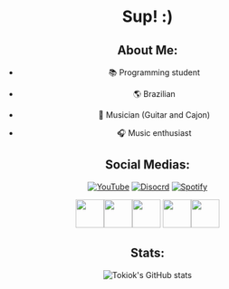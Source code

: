 <center>

# Sup! :)
  
  
## About Me:
 
 
- 📚 Programming student

- 🌎 Brazilian

- 🎸 Musician (Guitar and Cajon)

- 🎧 Music enthusiast


## Social Medias:

[![YouTube](https://img.shields.io/badge/YouTube-FF3868?style=for-the-badge&logo=youtube&logoColorwhite)](https://www.youtube.com/channel/UCMK67Stiylf7Pu2hfC42WrA)
[![Disocrd](https://img.shields.io/badge/Discord-FF3868?style=for-the-badge&logo=discord&logoColor=white)](Tokio#2062)
[![Spotify](https://img.shields.io/badge/Spotify-FF3868?&style=for-the-badge&logo=spotify&logoColor=white)](https://open.spotify.com/user/312mbqdvsd5vsq7opdrrbdgadgra?si=325d2d0acb7a435b)

  
<img width="50" src="https://cdn.jsdelivr.net/gh/devicons/devicon/icons/git/git-original.svg" /><img width="50" src="https://cdn.jsdelivr.net/gh/devicons/devicon/icons/html5/html5-original.svg" /><img width="50" src="https://cdn.jsdelivr.net/gh/devicons/devicon/icons/css3/css3-original.svg" />
<img width="50" src="https://cdn.jsdelivr.net/gh/devicons/devicon/icons/linux/linux-original.svg" /><img width="50" src="https://cdn.jsdelivr.net/gh/devicons/devicon/icons/python/python-original.svg" />




## Stats:

![Tokiok's GitHub stats](https://github-readme-stats.vercel.app/api?username=tokiok&show_icons=true&theme=radical)
